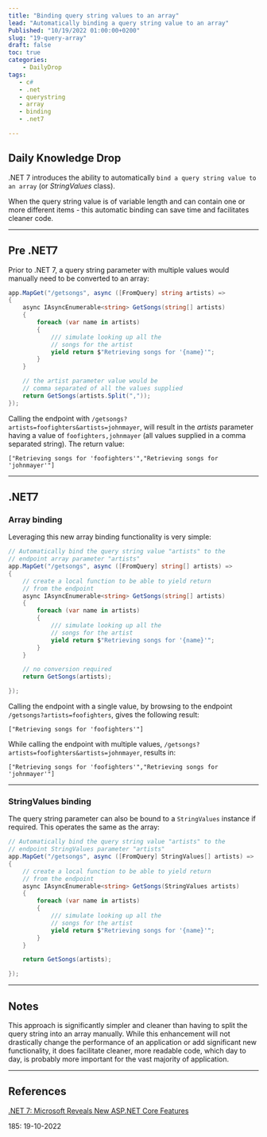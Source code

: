 ```yaml
---
title: "Binding query string values to an array"
lead: "Automatically binding a query string value to an array"
Published: "10/19/2022 01:00:00+0200"
slug: "19-query-array"
draft: false
toc: true
categories:
    - DailyDrop
tags:
   - c#
   - .net
   - querystring
   - array
   - binding
   - .net7

---
```


## Daily Knowledge Drop

.NET 7 introduces the ability to automatically `bind a query string value to an array` (or _StringValues_ class). 

When the query string value is of variable length and can contain one or more different items - this automatic binding can save time and facilitates cleaner code.

---

## Pre .NET7

Prior to .NET 7, a query string parameter with multiple values would manually need to be converted to an array:

``` csharp
app.MapGet("/getsongs", async ([FromQuery] string artists) =>
{
    async IAsyncEnumerable<string> GetSongs(string[] artists)
    {
        foreach (var name in artists)
        {
            /// simulate looking up all the 
            // songs for the artist
            yield return $"Retrieving songs for '{name}'";
        }
    }

    // the artist parameter value would be
    // comma separated of all the values supplied
    return GetSongs(artists.Split(","));
});

```

Calling the endpoint with `/getsongs?artists=foofighters&artists=johnmayer`, will result in the _artists_ parameter having a value of `foofighters,johnmayer` (all values supplied in a comma separated string). The return value:

``` terminal
["Retrieving songs for 'foofighters'","Retrieving songs for 'johnmayer'"]
```

---

## .NET7
### Array binding

Leveraging this new array binding functionality is very simple:

``` csharp
// Automatically bind the query string value "artists" to the 
// endpoint array parameter "artists"
app.MapGet("/getsongs", async ([FromQuery] string[] artists) =>
{
    // create a local function to be able to yield return
    // from the endpoint
    async IAsyncEnumerable<string> GetSongs(string[] artists)
    {
        foreach (var name in artists)
        {
            /// simulate looking up all the 
            // songs for the artist
            yield return $"Retrieving songs for '{name}'";
        }
    }

    // no conversion required
    return GetSongs(artists);

});
```

Calling the endpoint with a single value, by browsing to the endpoint `/getsongs?artists=foofighters`, gives the following result:

```terminal
["Retrieving songs for 'foofighters'"]
```

While calling the endpoint with multiple values, `/getsongs?artists=foofighters&artists=johnmayer`, results in:

``` terminal
["Retrieving songs for 'foofighters'","Retrieving songs for 'johnmayer'"]
```

---

### StringValues binding

The query string parameter can also be bound to a `StringValues` instance if required. This operates the same as the array:

``` csharp
// Automatically bind the query string value "artists" to the 
// endpoint StringValues parameter "artists"
app.MapGet("/getsongs", async ([FromQuery] StringValues[] artists) =>
{
    // create a local function to be able to yield return
    // from the endpoint
    async IAsyncEnumerable<string> GetSongs(StringValues artists)
    {
        foreach (var name in artists)
        {
            /// simulate looking up all the 
            // songs for the artist
            yield return $"Retrieving songs for '{name}'";
        }
    }

    return GetSongs(artists);

});
```

---

## Notes

This approach is significantly simpler and cleaner than having to split the query string into an array manually. While this enhancement will not drastically change the performance of an application or add significant new functionality, it does facilitate cleaner, more readable code, which day to day, is probably more important for the vast majority of application.

---

## References

[.NET 7: Microsoft Reveals New ASP.NET Core Features](https://dev.to/bytehide/net-7-microsoft-reveals-new-aspnet-core-features-24f3)  

<?# DailyDrop ?>185: 19-10-2022<?#/ DailyDrop ?>
